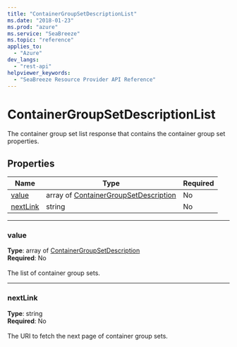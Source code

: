 ```yaml
---
title: "ContainerGroupSetDescriptionList"
ms.date: "2018-01-23"
ms.prod: "azure"
ms.service: "SeaBreeze"
ms.topic: "reference"
applies_to: 
  - "Azure"
dev_langs: 
  - "rest-api"
helpviewer_keywords: 
  - "SeaBreeze Resource Provider API Reference"
---
```

# ContainerGroupSetDescriptionList

The container group set list response that contains the container group set properties.

## Properties
| Name | Type | Required |
| --- | --- | --- |
| [value](#value) | array of [ContainerGroupSetDescription](seabreeze-model-containergroupsetdescription.md) | No |
| [nextLink](#nextlink) | string | No |

____
### value
__Type__: array of [ContainerGroupSetDescription](seabreeze-model-containergroupsetdescription.md) <br/>
__Required__: No<br/>
<br/>
The list of container group sets.

____
### nextLink
__Type__: string <br/>
__Required__: No<br/>
<br/>
The URI to fetch the next page of container group sets.
